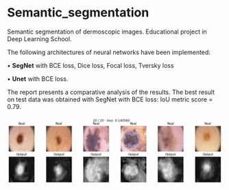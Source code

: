 # Semantic_segmentation
Semantic segmentation of dermoscopic images. Educational project in Deep Learning School.

The following architectures of neural networks have been implemented: 

• **SegNet** with BCE loss, Dice loss, Focal
loss, Tversky loss 

• **Unet** with BCE loss.

The report presents a comparative analysis of the results. The best result on test data was obtained with SegNet with BCE loss: IoU metric score = 0.79.

![Alt text](Data/image.png?raw=true "Result")

